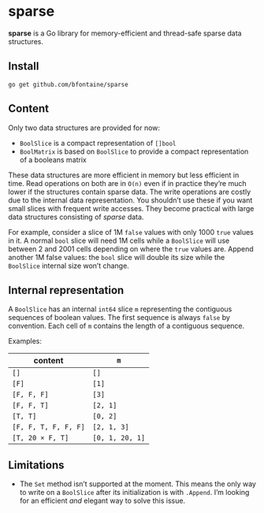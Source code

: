 # sparse

**sparse** is a Go library for memory-efficient and thread-safe sparse data
structures.

## Install

    go get github.com/bfontaine/sparse

## Content

Only two data structures are provided for now:

* `BoolSlice` is a compact representation of `[]bool`
* `BoolMatrix` is based on `BoolSlice` to provide a compact representation of a
  booleans matrix

These data structures are more efficient in memory but less efficient in time.
Read operations on both are in `O(n)` even if in practice they’re much lower if
the structures contain sparse data. The write operations are costly due to the
internal data representation. You shouldn’t use these if you want small slices
with frequent write accesses. They become practical with large data structures
consisting of *sparse* data.

For example, consider a slice of 1M `false` values with only 1000 `true`
values in it. A normal `bool` slice will need 1M cells while a `BoolSlice` will
use between 2 and 2001 cells depending on where the `true` values are. Append
another 1M false values: the `bool` slice will double its size while the
`BoolSlice` internal size won’t change.

## Internal representation

A `BoolSlice` has an internal `int64` slice `m` representing the contiguous
sequences of boolean values. The first sequence is always `false` by
convention. Each cell of `m` contains the length of a contiguous sequence.

Examples:

| content              | `m`             |
|----------------------|-----------------|
| `[]`                 | `[]`            |
| `[F]`                | `[1]`           |
| `[F, F, F]`          | `[3]`           |
| `[F, F, T]`          | `[2, 1]`        |
| `[T, T]`             | `[0, 2]`        |
| `[F, F, T, F, F, F]` | `[2, 1, 3]`     |
| `[T, 20 × F, T]`     | `[0, 1, 20, 1]` |


## Limitations

* The `Set` method isn’t supported at the moment. This means the only way to
  write on a `BoolSlice` after its initialization is with `.Append`.
  I’m looking for an efficient *and* elegant way to solve this issue.
